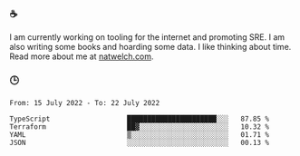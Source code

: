 ### ☕

I am currently working on tooling for the internet and promoting SRE. I am also writing some books and hoarding some data. I like thinking about time. Read more about me at [natwelch.com](https://natwelch.com).

### 🕒

<!--START_SECTION:waka-->

```text
From: 15 July 2022 - To: 22 July 2022

TypeScript                   ██████████████████████░░░   87.85 %
Terraform                    ██▓░░░░░░░░░░░░░░░░░░░░░░   10.32 %
YAML                         ▒░░░░░░░░░░░░░░░░░░░░░░░░   01.71 %
JSON                         ░░░░░░░░░░░░░░░░░░░░░░░░░   00.13 %
```

<!--END_SECTION:waka-->

